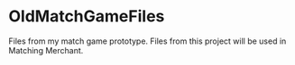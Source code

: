 # OldMatchGameFiles
Files from my match game prototype.
Files from this project will be used in Matching Merchant.
